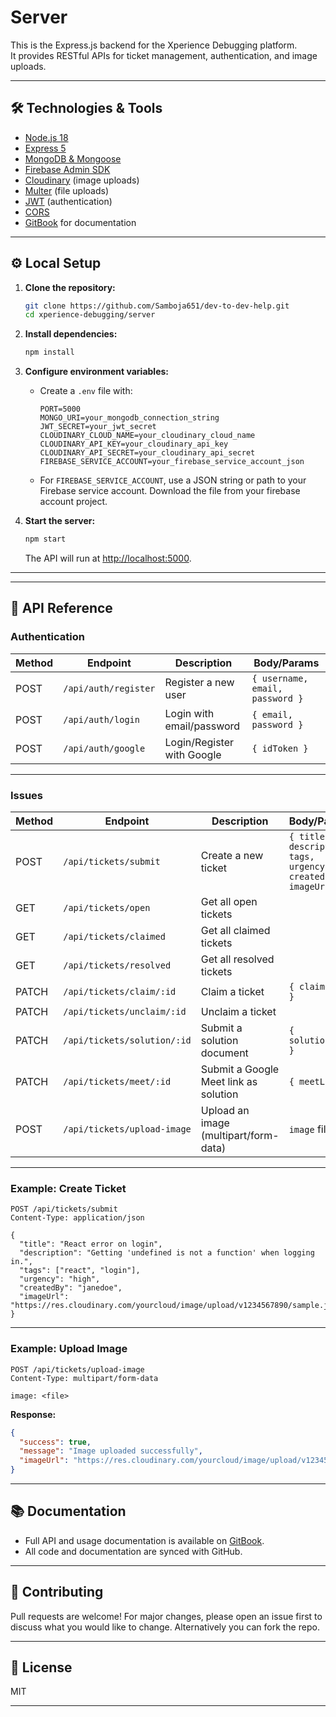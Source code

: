 # Server

This is the Express.js backend for the Xperience Debugging platform.  
It provides RESTful APIs for ticket management, authentication, and image uploads.

---

## 🛠️ Technologies & Tools

- [Node.js 18](https://nodejs.org/)
- [Express 5](https://expressjs.com/)
- [MongoDB & Mongoose](https://mongoosejs.com/)
- [Firebase Admin SDK](https://firebase.google.com/docs/admin/setup)
- [Cloudinary](https://cloudinary.com/) (image uploads)
- [Multer](https://github.com/expressjs/multer) (file uploads)
- [JWT](https://jwt.io/) (authentication)
- [CORS](https://expressjs.com/en/resources/middleware/cors.html)
- [GitBook](https://www.gitbook.com/) for documentation

---

## ⚙️ Local Setup

1. **Clone the repository:**

   ```sh
   git clone https://github.com/Samboja651/dev-to-dev-help.git
   cd xperience-debugging/server
   ```

2. **Install dependencies:**

   ```sh
   npm install
   ```

3. **Configure environment variables:**
   - Create a `.env` file with:

     ```env
     PORT=5000
     MONGO_URI=your_mongodb_connection_string
     JWT_SECRET=your_jwt_secret
     CLOUDINARY_CLOUD_NAME=your_cloudinary_cloud_name
     CLOUDINARY_API_KEY=your_cloudinary_api_key
     CLOUDINARY_API_SECRET=your_cloudinary_api_secret
     FIREBASE_SERVICE_ACCOUNT=your_firebase_service_account_json
     ```

   - For `FIREBASE_SERVICE_ACCOUNT`, use a JSON string or path to your Firebase service account. Download the file from your firebase account
   project.

4. **Start the server:**

   ```sh
   npm start
   ```

   The API will run at [http://localhost:5000](http://localhost:5000).

---

---

## 📝 API Reference

### Authentication

| Method | Endpoint           | Description                | Body/Params                |
|--------|--------------------|----------------------------|----------------------------|
| POST   | `/api/auth/register` | Register a new user        | `{ username, email, password }` |
| POST   | `/api/auth/login`    | Login with email/password  | `{ email, password }`      |
| POST   | `/api/auth/google`   | Login/Register with Google | `{ idToken }`              |

---

### Issues

| Method | Endpoint                       | Description                         | Body/Params                        |
|--------|--------------------------------|-------------------------------------|------------------------------------|
| POST   | `/api/tickets/submit`          | Create a new ticket                 | `{ title, description, tags, urgency, createdBy, imageUrl }` |
| GET    | `/api/tickets/open`            | Get all open tickets                |                                    |
| GET    | `/api/tickets/claimed`         | Get all claimed tickets             |                                    |
| GET    | `/api/tickets/resolved`        | Get all resolved tickets            |                                    |
| PATCH  | `/api/tickets/claim/:id`       | Claim a ticket                      | `{ claimedBy }`                    |
| PATCH  | `/api/tickets/unclaim/:id`     | Unclaim a ticket                    |                                    |
| PATCH  | `/api/tickets/solution/:id`    | Submit a solution document          | `{ solutionDoc }`                  |
| PATCH  | `/api/tickets/meet/:id`        | Submit a Google Meet link as solution | `{ meetLink }`                   |
| POST   | `/api/tickets/upload-image`    | Upload an image (multipart/form-data) | `image` file                     |

---

### Example: Create Ticket

```http
POST /api/tickets/submit
Content-Type: application/json

{
  "title": "React error on login",
  "description": "Getting 'undefined is not a function' when logging in.",
  "tags": ["react", "login"],
  "urgency": "high",
  "createdBy": "janedoe",
  "imageUrl": "https://res.cloudinary.com/yourcloud/image/upload/v1234567890/sample.jpg"
}
```

---

### Example: Upload Image

```http
POST /api/tickets/upload-image
Content-Type: multipart/form-data

image: <file>
```

**Response:**

```json
{
  "success": true,
  "message": "Image uploaded successfully",
  "imageUrl": "https://res.cloudinary.com/yourcloud/image/upload/v1234567890/sample.jpg"
}
```

---

## 📚 Documentation

- Full API and usage documentation is available on [GitBook](https://dev-to-dev.gitbook.io/dev-to-dev-docs/server).
- All code and documentation are synced with GitHub.

---

## 🤝 Contributing

Pull requests are welcome! For major changes, please open an issue first to discuss what you would like to change. Alternatively you can fork the repo.

---

## 📄 License

MIT

---
